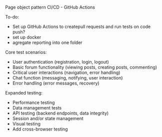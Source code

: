 Page object pattern
CI/CD - GitHub Actions

To-do:
- Set up GitHub Actions to createpull requests and run tests on code push? 
- set up docker
- agregate reporting into one folder

Core test scenarios:
- User authentication (registration, login, logout)
- Basic forum functionality (viewing posts, creating posts, commenting)
- Critical user interactions (navigation, error handling)
- Chat function (messaging, notifying, user interaction)
- Error handling (error messages, recovery)

Expanded testing:
- Performance testing
- Data management tests
- API testing (backend endpoints, data integrity)
- Session and/or state management
- Visual testing
- Add cross-browser testing



